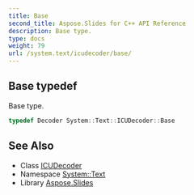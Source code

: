 ```yaml
---
title: Base
second_title: Aspose.Slides for C++ API Reference
description: Base type.
type: docs
weight: 79
url: /system.text/icudecoder/base/
---
```

## Base typedef


Base type.

```cpp
typedef Decoder System::Text::ICUDecoder::Base
```

## See Also

* Class [ICUDecoder](../)
* Namespace [System::Text](../../)
* Library [Aspose.Slides](../../../)